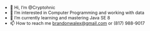 - 👋 Hi, I’m @Cryptohnic
- 👀 I’m interested in Computer Programming and working with data
- 🌱 I’m currently learning and mastering Java SE 8
- 📫 How to reach me brandonwalex@gmail.com or (817) 988-9017
